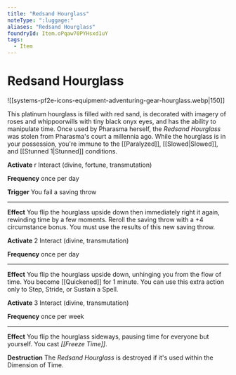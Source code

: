 ```yaml
---
title: "Redsand Hourglass"
noteType: ":luggage:"
aliases: "Redsand Hourglass"
foundryId: Item.oPqaw70PYHsxd1uY
tags:
  - Item
---
```


# Redsand Hourglass
![[systems-pf2e-icons-equipment-adventuring-gear-hourglass.webp|150]]

This platinum hourglass is filled with red sand, is decorated with imagery of roses and whippoorwills with tiny black onyx eyes, and has the ability to manipulate time. Once used by Pharasma herself, the _Redsand Hourglass_ was stolen from Pharasma's court a millennia ago. While the hourglass is in your possession, you're immune to the [[Paralyzed]], [[Slowed|Slowed]], and [[Stunned 1|Stunned]] conditions.

**Activate** r Interact (divine, fortune, transmutation)

**Frequency** once per day

**Trigger** You fail a saving throw

* * *

**Effect** You flip the hourglass upside down then immediately right it again, rewinding time by a few moments. Reroll the saving throw with a +4 circumstance bonus. You must use the results of this new saving throw.

**Activate** 2 Interact (divine, transmutation)

**Frequency** once per day

* * *

**Effect** You flip the hourglass upside down, unhinging you from the flow of time. You become [[Quickened]] for 1 minute. You can use this extra action only to Step, Stride, or Sustain a Spell.

**Activate** 3 Interact (divine, transmutation)

**Frequency** once per week

* * *

**Effect** You flip the hourglass sideways, pausing time for everyone but yourself. You cast _[[Freeze Time]]_.

**Destruction** The _Redsand Hourglass_ is destroyed if it's used within the Dimension of Time.
